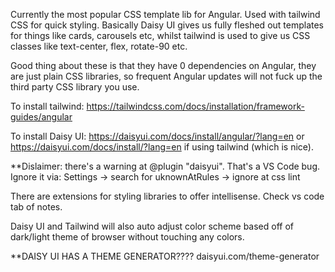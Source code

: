  
Currently the most popular CSS template lib for Angular. Used with tailwind CSS for quick styling. Basically Daisy UI gives us fully fleshed out templates for things like cards, carousels etc, whilst tailwind is used to give us CSS classes like text-center, flex, rotate-90 etc. 


Good thing about these is that they have 0 dependencies on Angular, they are just plain CSS libraries, so frequent Angular updates will not fuck up the third party CSS library you use.

To install tailwind: https://tailwindcss.com/docs/installation/framework-guides/angular

To install Daisy UI: https://daisyui.com/docs/install/angular/?lang=en or https://daisyui.com/docs/install/?lang=en if using tailwind (which is nice). 

**Dislaimer: there's a warning at @plugin "daisyui". That's a VS Code bug. Ignore it via: Settings -> search for uknownAtRules -> ignore at css lint

There are extensions for styling libraries to offer intellisense. Check vs code tab of notes.

Daisy UI and Tailwind will also auto adjust color scheme based off of dark/light theme of browser without touching any colors.


**DAISY UI HAS A THEME GENERATOR???? daisyui.com/theme-generator










